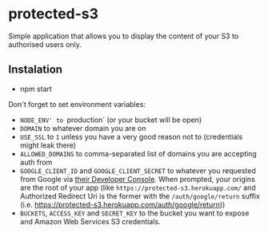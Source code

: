 # protected-s3

Simple application that allows you to display the content of your S3 to authorised users only.

## Instalation 

* npm start

Don't forget to set environment variables:

* `NODE_ENV' to `production` (or your bucket will be open)
* `DOMAIN` to whatever domain you are on
* `USE_SSL` to `1` unless you have a very good reason not to (credentials might leak there)
* `ALLOWED_DOMAINS` to comma-separated list of domains you are accepting auth from
* `GOOGLE_CLIENT_ID` and `GOOGLE_CLIENT_SECRET` to whatever you requested from Google via [their Developer Console](https://console.developers.google.com/). When prompted, your origins are the root of your app (like `https://protected-s3.herokuapp.com/` and Authorized Redirect Uri is the former with the `/auth/google/return` suffix (i.e. https://protected-s3.herokuapp.com/auth/google/return))
* `BUCKETS`, `ACCESS_KEY` and `SECRET_KEY` to the bucket you want to expose and Amazon Web Services S3 credentials. 
